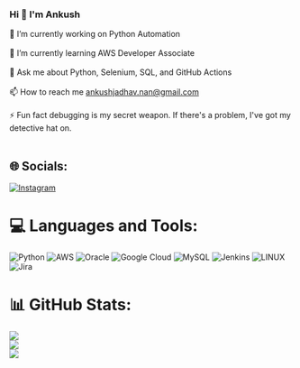 ### Hi 👋 I'm Ankush

🔭 I’m currently working on Python Automation<br><br>🌱 I’m currently learning AWS Developer Associate<br><br>💬 Ask me about Python, Selenium, SQL, and GitHub Actions<br><br>📫 How to reach me ankushjadhav.nan@gmail.com<br><br>⚡ Fun fact debugging is my secret weapon. If there's a problem, I've got my detective hat on.<br><br>


## 🌐 Socials:
[![Instagram](https://img.shields.io/badge/Instagram-%23E4405F.svg?logo=Instagram&logoColor=white)](https://instagram.com/its.ankush___) 

# 💻 Languages and Tools:
![Python](https://img.shields.io/badge/python-3670A0?style=for-the-badge&logo=python&logoColor=ffdd54) ![AWS](https://img.shields.io/badge/AWS-%23FF9900.svg?style=for-the-badge&logo=amazon-aws&logoColor=white) ![Oracle](https://img.shields.io/badge/Oracle-F80000?style=for-the-badge&logo=oracle&logoColor=white) ![Google Cloud](https://img.shields.io/badge/Google%20Cloud-%234285F4.svg?style=for-the-badge&logo=google-cloud&logoColor=white) ![MySQL](https://img.shields.io/badge/mysql-%2300f.svg?style=for-the-badge&logo=mysql&logoColor=white) ![Jenkins](https://img.shields.io/badge/jenkins-%232C5263.svg?style=for-the-badge&logo=jenkins&logoColor=white) ![LINUX](https://img.shields.io/badge/Linux-FCC624?style=for-the-badge&logo=linux&logoColor=black) ![Jira](https://img.shields.io/badge/jira-%230A0FFF.svg?style=for-the-badge&logo=jira&logoColor=white)
# 📊 GitHub Stats:
![](https://github-readme-stats.vercel.app/api?username=Ankush-jadhav&theme=default&hide_border=false&include_all_commits=false&count_private=true)<br/>
![](https://github-readme-streak-stats.herokuapp.com/?user=Ankush-jadhav&theme=default&hide_border=false)<br/>
![](https://github-readme-stats.vercel.app/api/top-langs/?username=Ankush-jadhav&theme=default&hide_border=false&include_all_commits=false&count_private=true&layout=compact)

